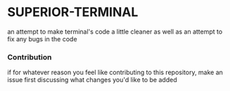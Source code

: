 # SUPERIOR-TERMINAL
an attempt to make terminal's code a little cleaner as well as an attempt to fix any bugs in the code

### Contribution 
if for whatever reason you feel like contributing to this repository, make an issue first discussing what changes you'd like to be added

